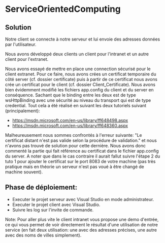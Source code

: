 # ServiceOrientedComputing

## Solution

Notre client se connecte à notre serveur et lui envoie des adresses données par l'utilisateur.

Nous avons développé deux clients un client pour l'intranet et un autre client pour l'extranet.

Nous avons essayé de mettre en place une connection sécurisé pour le client extranet. Pour ce faire,
nous avons crées un certificat temporaire du côté server (cf. dossier certificate) puis à partir de ce
certificat nous avons crée un certificat pour le client (cf. dossier Client_Certificate). Nous avons bien
évidemment modifié les fichiers app.config du client et du server en conséquence. Sachant que le binding entre
les deux est de type wsHttpBinding avec une sécurité au niveau du transport qui est de type credential. Tout 
cela a été réalisé en suivant les deux tutoriels suivant (principalement):
  * https://msdn.microsoft.com/en-us/library/ff648498.aspx
  * https://msdn.microsoft.com/en-us/library/ff648360.aspx

Malheureusement nous sommes confrontés à l'erreur suivante: "Le certificat distant n'est pas valide selon 
la procédure de validation." et nous n'avons pas trouvé de solution pour cette dernière. Nous avons donc 
commenté la partie qui fait référence au certificat dans le fichier app.config du server. A noter que dans
le cas contraire il aurait fallut suivre l'étape 2 du tuto 1 pour ajouter le certificat sur le port 8083 
de votre machine (pas très pratique mais en théorie un serveur n'est pas voué à être changé de machine souvent).  

## Phase de déploiement:

- Executer le projet serveur avec Visual Studio en mode administrateur.
- Executer le projet client avec Visual Studio.
- Suivre les log sur l'invite de commande.

Note: Pour aller plus vite le client intranet vous propose une demo d'entrée, ce qui vous permet de voir directement le 
résultat d'une utilisation de notre service (en fait deux utilisation: une avec des adresses précises, une autre avec 
des noms de villes simplement).